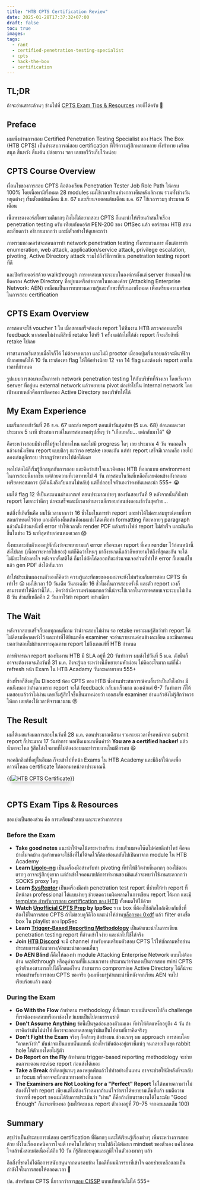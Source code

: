 ```yaml
---
title: "HTB CPTS Certification Review"
date: 2025-01-28T17:37:32+07:00
draft: false
toc: true
images:
tags:
  - rant
  - certified-penetration-testing-specialist
  - cpts
  - hack-the-box
  - certification
---
```


## TL;DR
ถ้าจะอ่านสาระล้วนๆ ข้ามไปที่ [CPTS Exam Tips & Resources](#cpts-exam-tips--resources) เลยก็ได้ครับ 🤣

## Preface
ผมเพิ่งผ่านการสอบ Certified Penetration Testing Specialist ของ Hack The Box (HTB CPTS) เป็นประสบการณ์สอบ certification ที่ให้ความรู้สึกหลากหลาย ทั้งท้าทาย เครียด สนุก สิ้นหวัง ตื่นเต้น ปล่อยวาง ฯลฯ เลยขอรีวิวเก็บไว้หน่อย

<center><div data-iframe-width="150" data-iframe-height="270" data-share-badge-id="da38a0ce-8911-420c-ab6a-c90413f738c1" data-share-badge-host="https://www.credly.com"></div><script type="text/javascript" async src="//cdn.credly.com/assets/utilities/embed.js"></script></center>

## CPTS Course Overview
เงื่อนไขของการสอบ CPTS คือต้องเรียน Penetration Tester Job Role Path ให้ครบ 100% โดยเนื้อหามีทั้งหมด 28 modules ผมใช้เวลาเรียนช่วงกลางคืนหลังเลิกงาน รวมทั้งช่วงวันหยุดต่างๆ เริ่มตั้งแต่ต้นเดือน มิ.ย. 67 และเรียนจบตอนต้นเดือน ธ.ค. 67 ใช้เวลารวมๆ ประมาณ 6 เดือน

เนื้อหาของคอร์สโดยรวมดีมากๆ ถึงไม่ได้อยากสอบ CPTS ก็แนะนำให้เรียนถ้าสนใจเรื่อง penetration testing ครับ เทียบกับคอร์ส PEN-200 ของ OffSec แล้ว คอร์สของ HTB สอนละเอียดกว่า อธิบายมากกว่า และมีตัวอย่างให้ดูเยอะกว่า

ภาพรวมของคอร์สจะสอนการทำ network penetration testing ทั้งกระบวนการ ตั้งแต่การทำ enumeration, web attack, application/service attack, privilege escalation, pivoting, Active Directory attack รวมไปถึงวิธีการเขียน penetration testing report ที่ดี

และปิดท้ายคอร์สด้วย walkthrough การทดสอบเจาะระบบในองค์กรตั้งแต่ server ข้างนอกไปจนยึดครอง Active Directory ที่อยู่บนเครือข่ายภายในขององค์กร (Attacking Enterprise Network: AEN) เหมือนเป็นการทบทวนความรู้และทักษะที่เรียนมาทั้งหมด เพื่อเตรียมความพร้อมในการสอบ certification

## CPTS Exam Overview
การสอบจะใช้ voucher 1 ใบ เมื่อสอบเสร็จต้องส่ง report ให้ทีมงาน HTB ตรวจสอบและให้ feedback หากสอบไม่ผ่านมีสิทธิ์ retake ได้ฟรี 1 ครั้ง แต่ถ้าไม่ได้ส่ง report ก็จะเสียสิทธิ์ retake ไปเลย

เราสามารถเริ่มสอบเมื่อไรก็ได้ ไม่ต้องจองเวลา และไม่มี proctor เมื่อกดปุ่มเริ่มสอบแล้วจะมีนาฬิกานับถอยหลังให้ 10 วัน เราต้องหา flag ให้ได้อย่างน้อย 12 จาก 14 flag และต้องส่ง report ภายในเวลาที่กำหนด

รูปแบบการสอบจะเป็นการทำ network penetration testing ให้กับบริษัทที่จ้างเรา โดยเริ่มจาก server ที่อยู่บน external network แล้วพยายาม pivot ต่อเข้าไปใน internal network โดยเป้าหมายหลักคือการยึดครอง Active Directory ของบริษัทให้ได้

## My Exam Experience
ผมเริ่มสอบเช้าวันที่ 26 ธ.ค. 67 และส่ง report ตอนเช้าวันสุดท้าย (5 ม.ค. 68) ก่อนหมดเวลาประมาณ 5 นาที ประสบการณ์ในการสอบขอสรุปสั้นๆ ว่า "เกือบหลับ... แต่กลับมาได้" 😅

คือระหว่างสอบมีช่วงที่ไม่รู้จะไปทางไหน และไม่มี progress ใดๆ เลย ประมาณ 4 วัน จนถอดใจแล้วมานั่งเขียน report แบบชิลๆ กะว่ารอ retake เลยละกัน แต่ทำ report เสร็จมีเวลาเหลือ เลยไปลองเล่นดูอีกรอบ ปรากฏว่าหาทางไปต่อได้เฉย

พอไปต่อได้ก็เริ่มรู้สึกสนุกกับการสอบ และคิดว่าเข้าใจแนวคิดของ HTB ที่ออกแบบ environment ในการสอบนี้มากขึ้น แต่ด้วยความที่เวลาหายไป 4 วัน การสอบในวันที่เหลือก็เลยค่อนข้างกังวลและเครียดพอสมควร (มีคืนนึงถึงกับนอนไม่หลับ) แต่ก็ปลอบใจตัวเองว่าคงทันแหละน่า 555+ 😭

ผมได้ flag 12 ที่เป็นคะแนนผ่านเกณฑ์ ตอนประมาณบ่ายๆ ของวันสอบวันที่ 9 หลังจากนั้นก็นั่งทำ report โดยกะว่าดึกๆ น่าจะเสร็จและมีเวลาอ่านทวนอีกรอบก่อนส่งตอนเช้าวันสุดท้าย...

แต่สิ่งที่เกิดขึ้นคือ ผมใช้เวลามากกว่า 16 ชั่วโมงในการทำ report และทำได้ไม่ครบสมบูรณ์ตามที่การสอบกำหนดไว้ด้วย แถมมีเรื่องตื่นเต้นคือผมแปะโค้ดเพื่อทำ formatting ทีละหลายๆ paragraph แล้วมันมีส่วนหนึ่งที่ error ทำให้เวลาสั่ง render PDF แล้วสร้างไฟล์ report ไม่สำเร็จ และมันเกิดขึ้นในช่วง 15 นาทีสุดท้ายก่อนหมดเวลา 😱

นั่งทะเลาะกับตัวเองอยู่พักนึงว่าจะพยายามแก้ error หรือจะเอา report ที่เคย render ไว้ก่อนหน้านี้ส่งไปเลย (เนื้อหาจะหายไปเยอะ) แต่ก็คิดว่าไหนๆ มาถึงขนาดนี้แล้วก็พยายามให้ถึงที่สุดละกัน จะได้ไม่มีอะไรค้างคาใจ หลังจากตั้งสติได้ ก็มาไล่ตัดโค้ดออกทีละส่วนจนเจอส่วนที่ทำให้ error ก็เลยแก้ไขแล้ว gen PDF ส่งได้ทันเวลา

ถ้าให้ประเมินผลงานตัวเองก็คิดว่า ความรู้และทักษะของผมน่าจะยังไม่พร้อมกับการสอบ CPTS ซักเท่าไร 😑 ผมใช้เวลา 10 วันเต็ม วันละเฉลี่ย 16 ชั่วโมงในการสอบครั้งนี้ และตัว report เองก็สามารถทำให้ดีกว่านี้ได้... คิดว่าถ้ามีความพร้อมมากกว่านี้น่าจะใช้เวลาในการทดสอบเจาะระบบไม่เกิน 8 วัน ส่วนที่เหลืออีก 2 วันเอาไว้ทำ report อย่างเดียว

## The Wait
หลังจากสอบเสร็จก็บอกทุกคนที่ถาม ว่าน่าจะสอบไม่ผ่าน รอ retake เพราะผมรู้สึกว่าทำ report ได้ไม่ดีตามที่คาดหวังไว้ และเท่าที่ได้ยินมาคือ examiner จะอ่านรายงานค่อนข้างละเอียด และมีหลายคนบอกว่าสอบไม่ผ่านเพราะคุณภาพ report ไม่ถึงเกณฑ์ที่ HTB กำหนด

การพิจารณา report ของทีมงาน HTB มี SLA อยู่ที่ 20 วันทำการ ผมส่งไปวันที่ 5 ม.ค. ดังนั้นก็อาจจะต้องรอจนถึงวันที่ 31 ม.ค. ถึงจะรู้ผล ระหว่างนี้ก็พยายามพักผ่อน ไม่คิดอะไรมาก แต่ก็นั่ง refresh หน้า Exam ใน HTB Acadamy วันละหลายรอบ 555+

ช่วงที่รอก็สิงอยู่ใน Discord ห้อง CPTS ของ HTB นั่งอ่านประสบการณ์คนอื่นว่าเป็นยังไงบ้าง มีคนนึงบอกว่าถ้าตกเพราะ report จะได้ feedback กลับมาเร็วมาก ของเค้าแค่ 6-7 วันทำการ ก็ได้ผลสอบแล้วว่าไม่ผ่าน เลยเริ่มรู้สึกใจชื้นขึ้นมาหน่อยว่า เออสงสัย examiner อ่านแล้วยังไม่รู้สึกว่าควรให้ตก เลยต้องใช้เวลาพิจารณานาน 😝

## The Result
ผมได้เมลแจ้งผลการสอบในวันที่ 28 ม.ค. ตอนประมาณตีสาม รวมระยะเวลาที่รอหลังจาก submit report ก็ประมาณ 17 วันทำการ พอเปิดเมลมาเห็นคำว่า **You are a certified hacker!** แล้วน้ำตาจะไหล รู้สึกโล่งใจมากที่ไม่ต้องสอบและทำรายงานใหม่อีกรอบ 😆

พอคลิกลิงก์ที่อยู่ในอีเมล ก็จะเข้าไปที่หน้า Exams ใน HTB Academy และมีลิงก์ให้กดเพื่อดาวน์โหลด certificate ได้ออกมาหน้าตาประมาณนี้

{{<image src="/img/htb-cpts-certification-review/htb-cpts-certificate.png" alt="HTB CPTS Certificate" position="center" style="box-shadow: 0 5px 10px 0 rgba(0,0,0,0.2); margin-bottom: 1.5em;">}}

## CPTS Exam Tips & Resources
ขอแบ่งเป็นสองส่วน คือ การเตรียมตัวสอบ และระหว่างการสอบ

### Before the Exam
* **Take good notes** แนะนำให้จดโน้ตระหว่างเรียน ส่วนตัวผมจดโน๊ตไม่ค่อยดีเท่าไหร่ คือจดบ้างไม่จดบ้าง สุดท้ายพอจะใช้สิ่งที่ไม่ได้จดไว้ก็ต้องย้อนกลับไปเปิดหาจาก module ใน HTB Academy
* **Learn [Ligolo-ng](https://github.com/nicocha30/ligolo-ng)** เป็นเครื่องมือสำหรับทำ pivoting ที่ทำให้ชีวิตง่ายขึ้นมากๆ ลองใช้ตอนแรกๆ อาจจะรู้สึกยุ่งยาก แต่ถ้าเข้าใจคอนเซปต์การทำงานของมันแล้วจะพบว่าใช้งานสะดวกกว่า SOCKS proxy ใดๆ
* **Learn [SysReptor](https://github.com/Syslifters/sysreptor)** เป็นเครื่องมือทำ penetration test report ที่ช่วยให้ทำ report ที่มีหน้าตา professional ได้แบบง่ายๆ ช่วยลดความผิดพลาดในการเขียน report ได้มาก และ[มี template สำหรับการสอบ certification ของ HTB](https://www.hackthebox.com/blog/certification-templates) ทั้งหมดให้ใช้ด้วย
* **Watch [Unofficial CPTS Prep](https://www.youtube.com/playlist?list=PLidcsTyj9JXItWpbRtTg6aDEj10_F17x5) by IppSec** รวม box ที่ต้องใช้สกิลใกล้เคียงกับสิ่งที่ต้องใช้ในการสอบ CPTS ถ้าไม่ชอบดูวิดีโอ แนะนำให้อ่าน[บล็อกของ 0xdf](https://0xdf.gitlab.io/) แล้ว filter ตามชื่อ box ใน playlist ของ IppSec
* **Learn [Trigger-Based Reporting Methodology](https://www.brunorochamoura.com/posts/cpts-report/)** เป็นคำแนะนำในการเขียน penetration testing report ที่อ่านเข้าใจง่าย และนำไปใช้ได้จริง
* **Join [HTB Discord](https://discord.gg/hackthebox)** จะมี channel สำหรับคนเตรียมตัวสอบ CPTS ไว้ให้ซักถามหรืออ่านประสบการณ์/แนวทาง/คำแนะนำของคนอื่นๆ
* **Do AEN Blind** ก็คือให้ลองทำ module Attacking Enterprise Network แบบไม่ต้องอ่าน walkthrough หรือดูคำถามที่ชี้แนะแนวทาง ประมาณว่าจำลองเป็นการสอบ mini CPTS ดูว่าตัวเองสามารถไปได้ไกลแค่ไหน ถ้าสามารถ compromise Active Directory ได้ก็น่าจะพร้อมสำหรับการสอบ CPTS ของจริง (ผมเพิ่งมารู้คำแนะนำนี้หลังจากเรียน AEN จบไปเรียบร้อยแล้ว ถถถ)

### During the Exam
* **Go With the Flow** ถ้าทำตาม methodology ที่เรียนมา ระบบมันจะพาไปถึง challenge ที่เราต้องทดสอบหรือหาช่องโหว่แบบเป็นไปตามธรรมชาติ
* **Don't Assume Anything** ข้อนี้เป็นจุดอ่อนของตัวผมเอง ที่ทำให้ติดแหง็กอยู่ถึง 4 วัน ถ้าเราคิดว่ามันไม่น่าใช่ ก็ควรจะลองทดสอบดูว่ามันเป็นไปตามที่เราคิดจริงๆ
* **Don't Fight the Exam** จริงๆ ก็คล้ายๆ ข้อข้างบน ช่วงแรกๆ ผม approach การสอบโดย "คาดหวังว่า" มันน่าจะเป็นแบบนั้นแบบนี้ ช่องโหว่มันต้องอยู่ตรงนี้แน่ๆ จนกลายเป็นขุด rabbit hole ให้ตัวเองโดยไม่รู้ตัว
* **Do Report on the Fly** ถ้าทำตาม trigger-based reporting methodology จะช่วยลดภาระตอน revise report ก่อนส่งได้เยอะ
* **Take a Break** ถ้าติดอยู่นานๆ ลองหยุดพักแล้วไปทำอย่างอื่นแทน อาจจะช่วยให้มีพลังที่จะกลับมา focus หรืออาจจะนึกแนวทางอย่างอื่นออก
* **The Examiners are Not Looking for a "Perfect" Report** ไม่ได้หมายความว่าไม่ต้องตั้งใจทำ report เพียงแต่ไม่ต้องกังวลมากถ้าแน่ใจว่าเราได้พยายามเต็มที่แล้ว ผมตีความว่าการที่ report ของผมได้รับการประเมินว่า "ผ่าน" ก็คือถ้าเขียนรายงานได้ในระดับ "Good Enough" ก็น่าจะเพียงพอ (ผมให้คะแนน report ตัวเองอยู่ที่ 70–75 จากคะแนนเต็ม 100)

## Summary
สรุปว่าเป็นประสบการณ์สอบ certification ที่ดีมากๆ และได้เรียนรู้เรื่องต่างๆ เพิ่มระหว่างการสอบด้วย ทั้งในเรื่องเทคนิคการโจมตี เทคโนโลยีต่างๆ รวมไปถึงได้พัฒนา mindset ของตัวเอง แค่ไม่ถอดใจแล้วนั่งสอบต่อเนื่องได้ถึง 10 วัน ก็รู้สึกขอบคุณและภูมิใจในตัวเองมากๆ แล้ว

อีกสิ่งที่ขาดไม่ได้คือการสนับสนุนจากคนรอบข้าง โชคดีที่ผมมีภรรยาที่เข้าใจ คอยช่วยเหลือและเป็นกำลังใจในการสอบให้ตลอดเวลา 💖

ปล. สำหรับผม CPTS นี่ยากกว่าการ[สอบ CISSP](/posts/cissp-exam-preparation-review/) แบบเทียบกันไม่ได้ 555+
